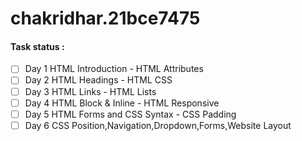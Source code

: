 # chakridhar.21bce7475
#### Task status :
- [ ] Day 1 HTML Introduction - HTML Attributes
- [ ] Day 2 HTML Headings - HTML CSS
- [ ] Day 3 HTML Links - HTML Lists
- [ ] Day 4 HTML Block & Inline - HTML Responsive
- [ ] Day 5 HTML Forms and CSS Syntax - CSS Padding
- [ ] Day 6 CSS Position,Navigation,Dropdown,Forms,Website Layout
